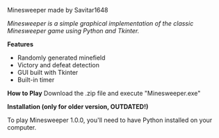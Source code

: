 Minesweeper made by Savitar1648

*Minesweeper is a simple graphical implementation of the classic Minesweeper game using Python and Tkinter.*

**Features**

- Randomly generated minefield
- Victory and defeat detection
- GUI built with Tkinter
- Built-in timer

**How to Play**
Download the .zip file and execute "Minesweeper.exe"

**Installation (only for older version, OUTDATED!)**

To play Minesweeper 1.0.0, you'll need to have Python installed on your computer.
